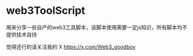 # web3ToolScript
用来分享一些自产的web3工具脚本，该脚本使用需要一定js知识，所有脚本均不提供技术自持

觉得还行的请关注我的 X  https://x.com/Web3_goodboy
